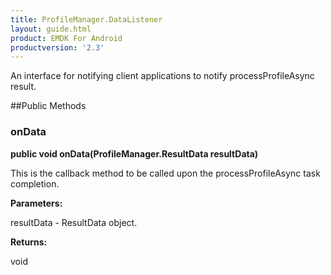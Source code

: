 ```yaml
---
title: ProfileManager.DataListener
layout: guide.html
product: EMDK For Android
productversion: '2.3'
---
```


An interface for notifying client applications to notify processProfileAsync result.

 

##Public Methods

### onData

**public void onData(ProfileManager.ResultData resultData)**

This is the callback method to be called upon the processProfileAsync task completion.

**Parameters:**

resultData - ResultData object.

**Returns:**

void













